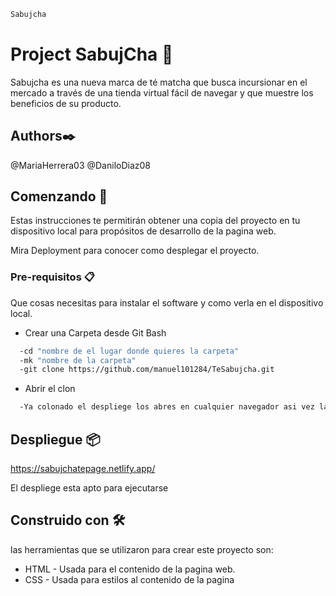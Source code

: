 ```bash 
Sabujcha
```

# Project SabujCha 🌱

Sabujcha es una nueva marca de té matcha que busca incursionar en el mercado a través de una tienda virtual fácil de navegar y que muestre los beneficios de su producto.


## Authors✒️
@MariaHerrera03
@DaniloDiaz08

## Comenzando 🚀

Estas instrucciones te permitirán obtener una copia del proyecto en tu dispositivo local para propósitos de desarrollo de la pagina web.

Mira Deployment para conocer como desplegar el proyecto.

### Pre-requisitos 📋

Que cosas necesitas para instalar el software y como verla en el dispositivo local.

- Crear una Carpeta desde Git Bash

```bash
  -cd "nombre de el lugar donde quieres la carpeta"
  -mk "nombre de la carpeta"
  -git clone https://github.com/manuel101284/TeSabujcha.git
```
- Abrir el clon

```bash
  -Ya colonado el despliege los abres en cualquier navegador asi vez la pagina web finalizada.
```

## Despliegue 📦

https://sabujchatepage.netlify.app/

El despliege esta apto para ejecutarse


## Construido con 🛠️

las herramientas que se utilizaron para crear este proyecto son:

- HTML - Usada para el contenido de la pagina web.
- CSS - Usada para estilos al contenido de la pagina
